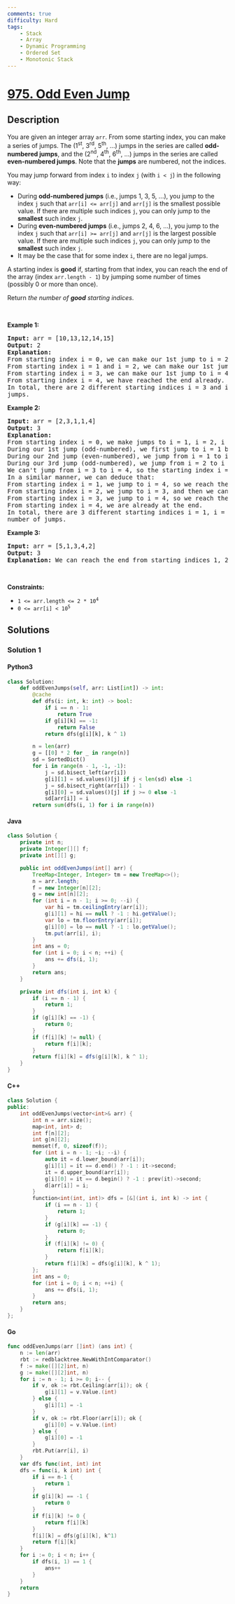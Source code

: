 ```yaml
---
comments: true
difficulty: Hard
tags:
    - Stack
    - Array
    - Dynamic Programming
    - Ordered Set
    - Monotonic Stack
---
```


<!-- problem:start -->

# [975. Odd Even Jump](https://leetcode.com/problems/odd-even-jump)

## Description

<!-- description:start -->

<p>You are given an integer array <code>arr</code>. From some starting index, you can make a series of jumps. The (1<sup>st</sup>, 3<sup>rd</sup>, 5<sup>th</sup>, ...) jumps in the series are called <strong>odd-numbered jumps</strong>, and the (2<sup>nd</sup>, 4<sup>th</sup>, 6<sup>th</sup>, ...) jumps in the series are called <strong>even-numbered jumps</strong>. Note that the <strong>jumps</strong> are numbered, not the indices.</p>

<p>You may jump forward from index <code>i</code> to index <code>j</code> (with <code>i &lt; j</code>) in the following way:</p>

<ul>
	<li>During <strong>odd-numbered jumps</strong> (i.e., jumps 1, 3, 5, ...), you jump to the index <code>j</code> such that <code>arr[i] &lt;= arr[j]</code> and <code>arr[j]</code> is the smallest possible value. If there are multiple such indices <code>j</code>, you can only jump to the <strong>smallest</strong> such index <code>j</code>.</li>
	<li>During <strong>even-numbered jumps</strong> (i.e., jumps 2, 4, 6, ...), you jump to the index <code>j</code> such that <code>arr[i] &gt;= arr[j]</code> and <code>arr[j]</code> is the largest possible value. If there are multiple such indices <code>j</code>, you can only jump to the <strong>smallest</strong> such index <code>j</code>.</li>
	<li>It may be the case that for some index <code>i</code>, there are no legal jumps.</li>
</ul>

<p>A starting index is <strong>good</strong> if, starting from that index, you can reach the end of the array (index <code>arr.length - 1</code>) by jumping some number of times (possibly 0 or more than once).</p>

<p>Return <em>the number of <strong>good</strong> starting indices</em>.</p>

<p>&nbsp;</p>
<p><strong class="example">Example 1:</strong></p>

<pre>
<strong>Input:</strong> arr = [10,13,12,14,15]
<strong>Output:</strong> 2
<strong>Explanation:</strong> 
From starting index i = 0, we can make our 1st jump to i = 2 (since arr[2] is the smallest among arr[1], arr[2], arr[3], arr[4] that is greater or equal to arr[0]), then we cannot jump any more.
From starting index i = 1 and i = 2, we can make our 1st jump to i = 3, then we cannot jump any more.
From starting index i = 3, we can make our 1st jump to i = 4, so we have reached the end.
From starting index i = 4, we have reached the end already.
In total, there are 2 different starting indices i = 3 and i = 4, where we can reach the end with some number of
jumps.
</pre>

<p><strong class="example">Example 2:</strong></p>

<pre>
<strong>Input:</strong> arr = [2,3,1,1,4]
<strong>Output:</strong> 3
<strong>Explanation:</strong> 
From starting index i = 0, we make jumps to i = 1, i = 2, i = 3:
During our 1st jump (odd-numbered), we first jump to i = 1 because arr[1] is the smallest value in [arr[1], arr[2], arr[3], arr[4]] that is greater than or equal to arr[0].
During our 2nd jump (even-numbered), we jump from i = 1 to i = 2 because arr[2] is the largest value in [arr[2], arr[3], arr[4]] that is less than or equal to arr[1]. arr[3] is also the largest value, but 2 is a smaller index, so we can only jump to i = 2 and not i = 3
During our 3rd jump (odd-numbered), we jump from i = 2 to i = 3 because arr[3] is the smallest value in [arr[3], arr[4]] that is greater than or equal to arr[2].
We can&#39;t jump from i = 3 to i = 4, so the starting index i = 0 is not good.
In a similar manner, we can deduce that:
From starting index i = 1, we jump to i = 4, so we reach the end.
From starting index i = 2, we jump to i = 3, and then we can&#39;t jump anymore.
From starting index i = 3, we jump to i = 4, so we reach the end.
From starting index i = 4, we are already at the end.
In total, there are 3 different starting indices i = 1, i = 3, and i = 4, where we can reach the end with some
number of jumps.
</pre>

<p><strong class="example">Example 3:</strong></p>

<pre>
<strong>Input:</strong> arr = [5,1,3,4,2]
<strong>Output:</strong> 3
<strong>Explanation:</strong> We can reach the end from starting indices 1, 2, and 4.
</pre>

<p>&nbsp;</p>
<p><strong>Constraints:</strong></p>

<ul>
	<li><code>1 &lt;= arr.length &lt;= 2 * 10<sup>4</sup></code></li>
	<li><code>0 &lt;= arr[i] &lt; 10<sup>5</sup></code></li>
</ul>

<!-- description:end -->

## Solutions

<!-- solution:start -->

### Solution 1

<!-- tabs:start -->

#### Python3

```python
class Solution:
    def oddEvenJumps(self, arr: List[int]) -> int:
        @cache
        def dfs(i: int, k: int) -> bool:
            if i == n - 1:
                return True
            if g[i][k] == -1:
                return False
            return dfs(g[i][k], k ^ 1)

        n = len(arr)
        g = [[0] * 2 for _ in range(n)]
        sd = SortedDict()
        for i in range(n - 1, -1, -1):
            j = sd.bisect_left(arr[i])
            g[i][1] = sd.values()[j] if j < len(sd) else -1
            j = sd.bisect_right(arr[i]) - 1
            g[i][0] = sd.values()[j] if j >= 0 else -1
            sd[arr[i]] = i
        return sum(dfs(i, 1) for i in range(n))
```

#### Java

```java
class Solution {
    private int n;
    private Integer[][] f;
    private int[][] g;

    public int oddEvenJumps(int[] arr) {
        TreeMap<Integer, Integer> tm = new TreeMap<>();
        n = arr.length;
        f = new Integer[n][2];
        g = new int[n][2];
        for (int i = n - 1; i >= 0; --i) {
            var hi = tm.ceilingEntry(arr[i]);
            g[i][1] = hi == null ? -1 : hi.getValue();
            var lo = tm.floorEntry(arr[i]);
            g[i][0] = lo == null ? -1 : lo.getValue();
            tm.put(arr[i], i);
        }
        int ans = 0;
        for (int i = 0; i < n; ++i) {
            ans += dfs(i, 1);
        }
        return ans;
    }

    private int dfs(int i, int k) {
        if (i == n - 1) {
            return 1;
        }
        if (g[i][k] == -1) {
            return 0;
        }
        if (f[i][k] != null) {
            return f[i][k];
        }
        return f[i][k] = dfs(g[i][k], k ^ 1);
    }
}
```

#### C++

```cpp
class Solution {
public:
    int oddEvenJumps(vector<int>& arr) {
        int n = arr.size();
        map<int, int> d;
        int f[n][2];
        int g[n][2];
        memset(f, 0, sizeof(f));
        for (int i = n - 1; ~i; --i) {
            auto it = d.lower_bound(arr[i]);
            g[i][1] = it == d.end() ? -1 : it->second;
            it = d.upper_bound(arr[i]);
            g[i][0] = it == d.begin() ? -1 : prev(it)->second;
            d[arr[i]] = i;
        }
        function<int(int, int)> dfs = [&](int i, int k) -> int {
            if (i == n - 1) {
                return 1;
            }
            if (g[i][k] == -1) {
                return 0;
            }
            if (f[i][k] != 0) {
                return f[i][k];
            }
            return f[i][k] = dfs(g[i][k], k ^ 1);
        };
        int ans = 0;
        for (int i = 0; i < n; ++i) {
            ans += dfs(i, 1);
        }
        return ans;
    }
};
```

#### Go

```go
func oddEvenJumps(arr []int) (ans int) {
	n := len(arr)
	rbt := redblacktree.NewWithIntComparator()
	f := make([][2]int, n)
	g := make([][2]int, n)
	for i := n - 1; i >= 0; i-- {
		if v, ok := rbt.Ceiling(arr[i]); ok {
			g[i][1] = v.Value.(int)
		} else {
			g[i][1] = -1
		}
		if v, ok := rbt.Floor(arr[i]); ok {
			g[i][0] = v.Value.(int)
		} else {
			g[i][0] = -1
		}
		rbt.Put(arr[i], i)
	}
	var dfs func(int, int) int
	dfs = func(i, k int) int {
		if i == n-1 {
			return 1
		}
		if g[i][k] == -1 {
			return 0
		}
		if f[i][k] != 0 {
			return f[i][k]
		}
		f[i][k] = dfs(g[i][k], k^1)
		return f[i][k]
	}
	for i := 0; i < n; i++ {
		if dfs(i, 1) == 1 {
			ans++
		}
	}
	return
}
```

<!-- tabs:end -->

<!-- solution:end -->

<!-- problem:end -->
